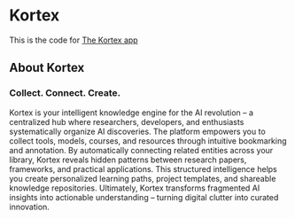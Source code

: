 # Kortex

This is the code for [The Kortex app](https://kortex.aphoe.com)

## About Kortex
### Collect. Connect. Create.

Kortex is your intelligent knowledge engine for the AI revolution – a centralized hub where researchers, developers, and enthusiasts systematically organize AI discoveries. The platform empowers you to collect tools, models, courses, and resources through intuitive bookmarking and annotation. By automatically connecting related entities across your library, Kortex reveals hidden patterns between research papers, frameworks, and practical applications. This structured intelligence helps you create personalized learning paths, project templates, and shareable knowledge repositories. Ultimately, Kortex transforms fragmented AI insights into actionable understanding – turning digital clutter into curated innovation.

